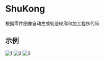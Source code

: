 # ShuKong
根据零件图像自动生成轨迹轮廓和加工程序代码
## 示例
![1](https://user-images.githubusercontent.com/69790778/138019342-d3be994c-cc2b-4496-bccb-b069f258c887.png)
![2](https://user-images.githubusercontent.com/69790778/138019254-2f0938c6-5fe7-4ce6-84d6-e39e30454550.png)
![3](https://user-images.githubusercontent.com/69790778/138019299-0653b53d-b23f-4bcc-b6f6-bbdec6914082.png)
